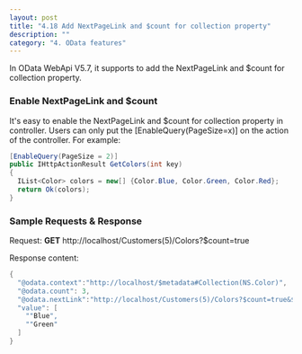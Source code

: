 ```yaml
---
layout: post
title: "4.18 Add NextPageLink and $count for collection property"
description: ""
category: "4. OData features"
---
```


In OData WebApi V5.7, it supports to add the NextPageLink and $count for collection property.

### Enable NextPageLink and $count

It's easy to enable the NextPageLink and $count for collection property in controller. Users can only put the [EnableQuery(PageSize=x)] on the action of the controller.
For example:
```C#
[EnableQuery(PageSize = 2)]  
public IHttpActionResult GetColors(int key)  
{  
  IList<Color> colors = new[] {Color.Blue, Color.Green, Color.Red};  
  return Ok(colors);
}  
```

### Sample Requests & Response

Request: <strong>GET</strong> http://localhost/Customers(5)/Colors?$count=true

Response content:
```C#
{  
  "@odata.context":"http://localhost/$metadata#Collection(NS.Color)",
  "@odata.count": 3,  
  "@odata.nextLink":"http://localhost/Customers(5)/Colors?$count=true&$skip=2",
  "value": [  
    ""Blue",  
    ""Green"  
  ]  
} 
```
